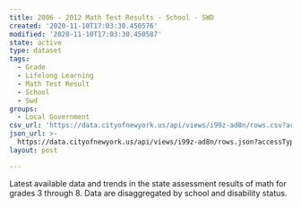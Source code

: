 ```yaml
---
title: 2006 - 2012 Math Test Results - School - SWD
created: '2020-11-10T17:03:30.450576'
modified: '2020-11-10T17:03:30.450587'
state: active
type: dataset
tags:
  - Grade
  - Lifelong Learning
  - Math Test Result
  - School
  - Swd
groups:
  - Local Government
csv_url: 'https://data.cityofnewyork.us/api/views/i99z-ad8n/rows.csv?accessType=DOWNLOAD'
json_url: >-
  https://data.cityofnewyork.us/api/views/i99z-ad8n/rows.json?accessType=DOWNLOAD
layout: post

---
```

Latest available data and trends in the state assessment results of math for grades 3 through 8. Data are disaggregated by school and disability status.
